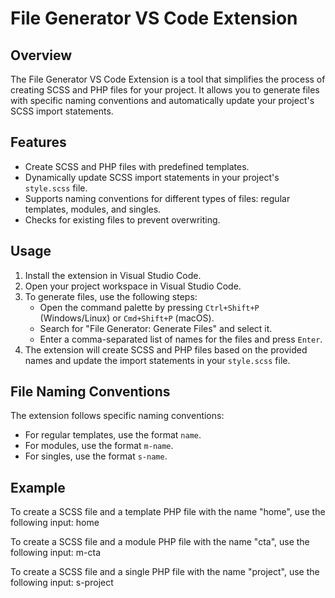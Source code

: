 # File Generator VS Code Extension

## Overview

The File Generator VS Code Extension is a tool that simplifies the process of creating SCSS and PHP files for your project. It allows you to generate files with specific naming conventions and automatically update your project's SCSS import statements.

## Features

- Create SCSS and PHP files with predefined templates.
- Dynamically update SCSS import statements in your project's `style.scss` file.
- Supports naming conventions for different types of files: regular templates, modules, and singles.
- Checks for existing files to prevent overwriting.

## Usage

1. Install the extension in Visual Studio Code.
2. Open your project workspace in Visual Studio Code.
3. To generate files, use the following steps:
   - Open the command palette by pressing `Ctrl+Shift+P` (Windows/Linux) or `Cmd+Shift+P` (macOS).
   - Search for "File Generator: Generate Files" and select it.
   - Enter a comma-separated list of names for the files and press `Enter`.
4. The extension will create SCSS and PHP files based on the provided names and update the import statements in your `style.scss` file.

## File Naming Conventions

The extension follows specific naming conventions:
- For regular templates, use the format `name`.
- For modules, use the format `m-name`.
- For singles, use the format `s-name`.

## Example

To create a SCSS file and a template PHP file with the name "home", use the following input:
home

To create a SCSS file and a module PHP file with the name "cta", use the following input:
m-cta

To create a SCSS file and a single PHP file with the name "project", use the following input:
s-project